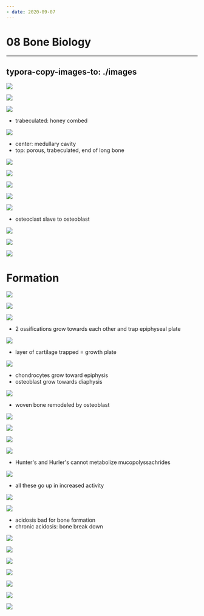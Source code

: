 ```yaml
---
- date: 2020-09-07
---
```


# 08 Bone Biology
---

## typora-copy-images-to: ./images

![](https://photos.thisispiggy.com/file/wikiFiles/763C47E8-5DA1-451C-83F4-CA3CCAB55280.jpg)

![](https://photos.thisispiggy.com/file/wikiFiles/7766EC74-FD5A-4F63-BA1A-0C9D35162795.jpg)

![](https://photos.thisispiggy.com/file/wikiFiles/784B5D5B-6FD6-4FEE-98ED-9E13106EACFA.jpg)

- trabeculated: honey combed

![](https://photos.thisispiggy.com/file/wikiFiles/3F91E514-A253-460C-B37F-DDA16CD5161F.jpg)

- center: medullary cavity
- top: porous, trabeculated, end of long bone

![](https://photos.thisispiggy.com/file/wikiFiles/D5ED207F-9C94-438E-81A8-C9F9FAFF1DC6.jpg)

![](https://photos.thisispiggy.com/file/wikiFiles/806590E8-14A9-482D-9E6A-F9458EA26FBF.jpg)

![](https://photos.thisispiggy.com/file/wikiFiles/AC322FE3-A35E-4CC7-9127-2BC3B94473FE.jpg)

![](https://photos.thisispiggy.com/file/wikiFiles/5A4683E4-8DD1-4250-A997-C4EDBE603D9D.jpg)

![](https://photos.thisispiggy.com/file/wikiFiles/AF176F78-A513-471A-AD32-CB503AED1D8A.jpg)

- osteoclast slave to osteoblast

![](https://photos.thisispiggy.com/file/wikiFiles/DF86D50E-B286-45D3-89F7-87CA07416460.jpg)

![](https://photos.thisispiggy.com/file/wikiFiles/17E44470-ADE9-45B6-BB3A-2764DF1C0080.jpg)

![](https://photos.thisispiggy.com/file/wikiFiles/E3A1CF6C-C9E6-4BCC-8DC3-25FBBF13AA0A.jpg)

# Formation

![](https://photos.thisispiggy.com/file/wikiFiles/358F2ACE-6804-4301-BFBE-A091DB5D92E7.jpg)

![](https://photos.thisispiggy.com/file/wikiFiles/D9D2DFB3-5BB1-4F37-B9EE-AAA21BCF1F5B.jpg)

![](https://photos.thisispiggy.com/file/wikiFiles/1BA55087-5171-4C1D-AF9A-F9A40C86239F.jpg)

- 2 ossifications grow towards each other and trap epiphyseal plate

![](https://photos.thisispiggy.com/file/wikiFiles/317F0F8A-E82E-48E9-89ED-72334D36ED25.jpg)

- layer of cartilage trapped = growth plate

![](https://photos.thisispiggy.com/file/wikiFiles/ED134103-7E61-4B1C-9D81-84E05B1EF4C9.jpg)

- chondrocytes grow toward epiphysis
- osteoblast grow towards diaphysis

![](https://photos.thisispiggy.com/file/wikiFiles/3DDA9931-9196-4A52-9200-AD6DCDF8199D.jpg)

- woven bone remodeled by osteoblast

![](https://photos.thisispiggy.com/file/wikiFiles/BEEDB82A-6A8D-43CF-9326-0F9AA65EE108.jpg)

![](https://photos.thisispiggy.com/file/wikiFiles/850C1532-451F-4F12-8470-0F1B6B208C52.jpg)

![](https://photos.thisispiggy.com/file/wikiFiles/14148DC3-44C4-4D5E-9DD8-56665725C726.jpg)

![](https://photos.thisispiggy.com/file/wikiFiles/457D2C00-FF38-48E5-92AA-E80F6177CA9E.jpg)

- Hunter's and Hurler's cannot metabolize mucopolyssachrides

![](https://photos.thisispiggy.com/file/wikiFiles/E061E2A9-12AA-4909-897E-E031B8C452C4.jpg)

- all these go up in increased activity

![](https://photos.thisispiggy.com/file/wikiFiles/3D47B302-9581-4899-A2B3-C3B42486B8A1.jpg)

![](https://photos.thisispiggy.com/file/wikiFiles/9867980B-079B-4C41-8151-9A0F44F60304.jpg)

- acidosis bad for bone formation
- chronic acidosis: bone break down

![](https://photos.thisispiggy.com/file/wikiFiles/C3608FB7-20F9-4AF7-BA62-7677C7199BBB.jpg)

![](https://photos.thisispiggy.com/file/wikiFiles/C38CB9EC-9E73-469C-AA11-AB090DE886B9.jpg)

![](https://photos.thisispiggy.com/file/wikiFiles/EC9B41D5-B71D-4594-A5A3-BC1F71375125.jpg)

![](https://photos.thisispiggy.com/file/wikiFiles/1DB444AD-B010-4FB2-99C2-A4CA40985CFA.jpg)

![](https://photos.thisispiggy.com/file/wikiFiles/015072D7-F7FF-4CAA-92A3-CED42A656A92.jpg)

![](https://photos.thisispiggy.com/file/wikiFiles/4D83E06A-C50D-498C-A874-FD4B1A73814C.jpg)

![](https://photos.thisispiggy.com/file/wikiFiles/716B7089-B683-49D4-8F63-5DE311B5049A.jpg)
